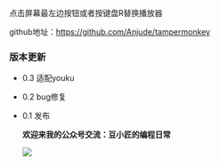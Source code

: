 点击屏幕最左边按钮或者按键盘R替换播放器

github地址：https://github.com/Anjude/tampermonkey



### 版本更新

- 0.3 适配youku

- 0.2 bug修复

- 0.1 发布

  **欢迎来我的公众号交流：豆小匠的编程日常**

  ![](https://gitee.com/anjude/public-resource/raw/md-img/20211118174212.jpeg)

